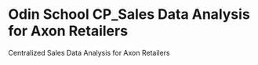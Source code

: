 # Odin School CP_Sales Data Analysis for Axon Retailers
 Centralized Sales Data Analysis for Axon Retailers
